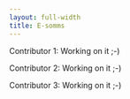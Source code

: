 ```yaml
---
layout: full-width
title: E-somms
---
```


Contributor 1: Working on it ;-)

Contributor 2: Working on it ;-)

Contributor 3: Working on it ;-)

